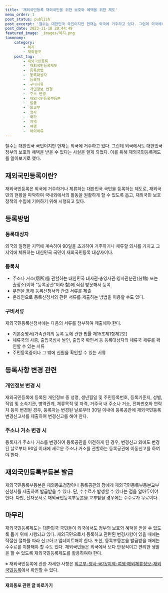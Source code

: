 ```yaml
---
title: '재외국민등록 재외국민을 위한 보호와 혜택을 위한 제도'
menu_order: 1
post_status: publish
post_excerpt: '철수는 대한민국 국민이지만 현재는 외국에 거주하고 있다. 그런데 외국에서도 대한민국 정부의 보호와 혜택을 받을 수 있다는 사실을 알게 되었다. 이를 위해 재외국민등록제도를 알아보기로 했다.'
post_date: 2023-11-18 20:44:49
featured_image: _images/복지.png
taxonomy:
    category:
        - 복지
        - 재외동포
    post_tag:
        - 재외국민등록
        -  재외국민등록제도
        -  등록방법
        -  등록대상자
        -  등록처
        -  구비서류
        -  개인정보 변경
        -  주소 변경
        -  재외국민등록부등본
        -  발급
        -  외교부
        -  영사
        -  국가
        -  지역
        -  여행
        -  해외체류
---
```



철수는 대한민국 국민이지만 현재는 외국에 거주하고 있다. 그런데 외국에서도 대한민국 정부의 보호와 혜택을 받을 수 있다는 사실을 알게 되었다. 이를 위해 재외국민등록제도를 알아보기로 했다.

## 재외국민등록이란?

재외국민등록은 외국에 거주하거나 체류하는 대한민국 국민을 등록하는 제도로, 재외국민의 현황을 파악하여 국내외에서의 활동을 원활하게 할 수 있도록 돕고, 재외국민 보호정책의 수립에 기여하기 위해 시행되고 있다.

## 등록방법

### 등록대상자

외국의 일정한 지역에 계속하여 90일을 초과하여 거주하거나 체류할 의사를 가지고 그 지역에 체류하는 대한민국 국민이 재외국민등록 대상자이다.

### 등록처

- 주소나 거소(居所)를 관할하는 대한민국 대사관·총영사관·영사관분관(分館) 또는 출장소(이하 "등록공관"이라 함)에 직접 방문해서 등록
- 우편을 통해 등록신청서와 관련 서류를 제출
- 온라인으로 등록신청서와 관련 서류를 제출하는 방법을 이용할 수도 있다.

### 구비서류

재외국민등록신청서에는 다음의 서류를 첨부하여 제출해야 한다.

- 기본증명서(가족관계의 등록 등에 관한 법률 제15조제1항제2호)
- 체류국의 사증, 출입국심사 날인, 출입국 확인서 등 등록대상자의 체류국 체류를 확인할 수 있는 서류
- 주민등록증이나 그 밖에 신원을 확인할 수 있는 서류

## 등록사항 변경 관련

### 개인정보 변경 시

재외국민등록에 등록된 개인정보 중 성명, 생년월일 및 주민등록번호, 등록기준지, 성별, 직업 및 소속기관, 병역관계, 체류목적 및 자격, 거주국 내 주소나 거소, 전화번호와 연락처 등이 변경된 경우, 등록자는 변경된 날로부터 30일 이내에 등록공관에 재외국민등록변경신고서를 제출하여 변경신고를 해야 한다.

### 주소나 거소 변경 시

등록자가 주소나 거소를 변경하여 등록공관을 이전하게 된 경우, 변경신고 외에도 변경된 날로부터 90일 이내에 새로운 주소나 거소를 관할하는 등록공관에 이동신고를 하여야 한다.

## 재외국민등록부등본 발급

재외국민등록부등본은 재외동포청장이나 등록공관의 장에게 재외국민등록부등본교부신청서를 제출하여 발급받을 수 있다. 단, 수수료가 발생할 수 있다는 점을 알아두어야 한다. 다만, 전자문서로 재외국민등록부등본을 교부받을 경우에는 수수료가 무료이다.

## 마무리

재외국민등록제도는 대한민국 국민들이 외국에서도 정부의 보호와 혜택을 받을 수 있도록 돕기 위해 시행되고 있다. 재외국민으로서 등록하고 관련된 변경사항이 있을 때에는 적절한 절차를 따라 신고하고 업데이트해야 한다. 또한, 등록부등본을 발급받을 때에는 수수료를 지불해야 할 수도 있다. 재외국민들은 외국에서 보다 안정적이고 편리한 생활을 할 수 있도록 재외국민등록제도를 활용하여야 한다.

※ 재외국민등록에 관한 자세한 사항은 [외교부-영사·국가/지역-여행·해외체류정보-재외국민등록](링크)에서 확인할 수 있다.
<!-- wp:separator -->
<hr class="wp-block-separator has-alpha-channel-opacity"/>
<!-- /wp:separator -->

<!-- wp:group {"backgroundColor":"base","layout":{"type":"constrained"}} -->
<div class="wp-block-group has-base-background-color has-background"><!-- wp:paragraph {"align":"center","fontSize":"medium"} -->
<p class="has-text-align-center has-large-font-size"><strong>재외동포 관련 글 바로가기</strong></p>
<!-- /wp:paragraph -->


<!-- wp:latest-posts
{"categories":[{"id":22672,"count":19,"description":"","link":"https://uknowlaw.com/category/%ec%9e%ac%ec%99%b8%eb%8f%99%ed%8f%ac/","name":"재외동포","slug":"재외동포","taxonomy":"category","parent":0,"meta":[],"_links":{"self":[{"href":"https://uknowlaw.com/wp-json/wp/v2/categories/22672"}],"collection":[{"href":"https://uknowlaw.com/wp-json/wp/v2/categories"}],"about":[{"href":"https://uknowlaw.com/wp-json/wp/v2/taxonomies/category"}],"wp:post_type":[{"href":"https://uknowlaw.com/wp-json/wp/v2/posts?categories=22672"}],"curies":[{"name":"wp","href":"https://api.w.org/{rel}","templated":true}]}}],"postsToShow":100,"excerptLength":28,"postLayout":"grid","columns":2,"featuredImageAlign":"left","featuredImageSizeSlug":"large","fontSize":"small"} /--></div>
<!-- /wp:group -->